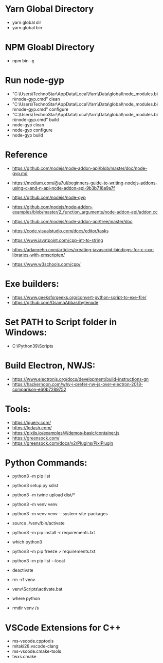 # Yarn Global Directory

- yarn global dir
- yarn global bin

# NPM Gloabl Directory

- npm bin -g

# Run node-gyp

- "C:\Users\TechnoStar\AppData\Local\Yarn\Data\global\node_modules\.bin\node-gyp.cmd" clean
- "C:\Users\TechnoStar\AppData\Local\Yarn\Data\global\node_modules\.bin\node-gyp.cmd" configure
- "C:\Users\TechnoStar\AppData\Local\Yarn\Data\global\node_modules\.bin\node-gyp.cmd" build
- node-gyp clean
- node-gyp configure
- node-gyp build

# Reference

- https://github.com/nodejs/node-addon-api/blob/master/doc/node-gyp.md

- https://medium.com/@a7ul/beginners-guide-to-writing-nodejs-addons-using-c-and-n-api-node-addon-api-9b3b718a9a7f

- https://github.com/nodejs/node-gyp

- https://github.com/nodejs/node-addon-examples/blob/master/2_function_arguments/node-addon-api/addon.cc

- https://github.com/nodejs/node-addon-api/tree/master/doc

- https://code.visualstudio.com/docs/editor/tasks

- https://www.javatpoint.com/cpp-int-to-string

- https://adamrehn.com/articles/creating-javascript-bindings-for-c-cxx-libraries-with-emscripten/

- https://www.w3schools.com/cpp/

# Exe builders:

- https://www.geeksforgeeks.org/convert-python-script-to-exe-file/
- https://github.com/OsamaAbbas/bytenode

# Set PATH to Script folder in Windows:

- C:\Python39\Scripts

# Build Electron, NWJS:

- https://www.electronjs.org/docs/development/build-instructions-gn
- https://hackernoon.com/why-i-prefer-nw-js-over-electron-2018-comparison-e60b7289752

# Tools:

- https://jquery.com/
- https://lodash.com/
- https://pixijs.io/examples/#/demos-basic/container.js
- https://greensock.com/
- https://greensock.com/docs/v2/Plugins/PixiPlugin

# Python Commands:

- python3 -m pip list
- python3 setup.py sdist
- python3 -m twine upload dist/\*

- python3 -m venv venv
- python3 -m venv venv --system-site-packages
- source ./venv/bin/activate
- python3 -m pip install -r requirements.txt
- which python3
- python3 -m pip freeze > requirements.txt
- python3 -m pip list --local
- deactivate
- rm -rf venv

- venv\Scripts\activate.bat
- where python
- rmdir venv /s

# VSCode Extensions for C++

- ms-vscode.cpptools
- mitaki28.vscode-clang
- ms-vscode.cmake-tools
- twxs.cmake
